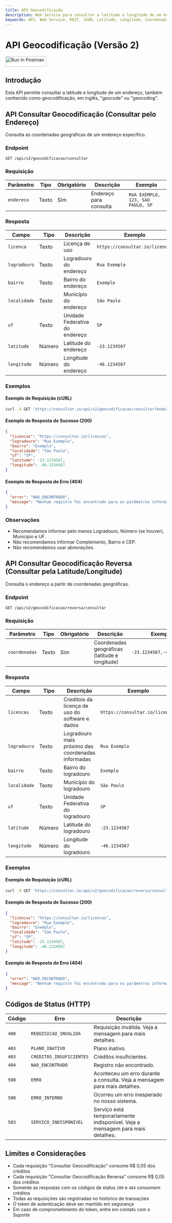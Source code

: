 ```yaml
---
title: API Geocodificação
description: Web Service para consultar a latitude e longitude de um endereço
keywords: API, Web Service, REST, JSON, Latitude, Longitude, Coordenadas, Geocodificação, Geocode, Geocoding, Endereço, Consulta, API, Brasil
---
```


# API Geocodificação (Versão 2)

[<img src="https://run.pstmn.io/button.svg" alt="Run In Postman" style="width: 128px; height: 32px;">](https://god.gw.postman.com/run-collection/49657121-67b8bdd6-d2a3-4670-919d-23be3058fa49?action=collection%2Ffork&source=rip_markdown&collection-url=entityId%3D49657121-67b8bdd6-d2a3-4670-919d-23be3058fa49%26entityType%3Dcollection%26workspaceId%3Daff38029-3b6a-4292-a751-b410e14cec19)

## Introdução

Esta API permite consultar a latitude e longitude de um endereço, também conhecido como geocodificação, em inglês, "geocode" ou "geocoding".

## API Consultar Geocodificação (Consultar pelo Endereço)

Consulta as coordenadas geográficas de um endereço específico.

### Endpoint

`GET /api/v2/geocodificacao/consultar`

### Requisição

| Parâmetro | Tipo | Obrigatório | Descrição | Exemplo |
| --- | --- | --- | --- | --- |
| `endereco` | Texto | Sim | Endereço para consulta | `RUA EXEMPLO, 123, SAO PAULO, SP` |

### Resposta

| Campo | Tipo | Descrição | Exemplo |
| --- | --- | --- | --- |
| `licenca` | Texto | Licença de uso | `https://consultar.io/licencas` |
| `logradouro` | Texto | Logradouro do endereço | `Rua Exemplo` |
| `bairro` | Texto | Bairro do endereço | `Exemplo` |
| `localidade` | Texto | Município do endereço | `São Paulo` |
| `uf` | Texto | Unidade Federativa do endereço | `SP` |
| `latitude` | Número | Latitude do endereço | `-23.1234567` |
| `longitude` | Número | Longitude do endereço | `-46.1234567` |

### Exemplos

#### Exemplo de Requisição (cURL)

```bash
curl -X GET 'https://consultar.io/api/v2/geocodificacao/consultar?endereco=RUA+EXEMPLO,+123,SAO+PAULO,+SP' -H 'Authorization: Token <seu-token>'
```

#### Exemplo de Resposta de Sucesso (200)

```json
{
  "licencas": "https://consultar.io/licencas",
  "logradouro": "Rua Exemplo",
  "bairro": "Exemplo",
  "localidade": "São Paulo",
  "uf": "SP",
  "latitude": -23.1234567,
  "longitude": -46.1234567
}
```

#### Exemplo de Resposta de Erro (404)

```json
{
  "error": "NAO_ENCONTRADO",
  "message": "Nenhum registro foi encontrado para os parâmetros informados."
}
```

### Observações

- Recomendamos informar pelo menos Logradouro, Número (se houver), Município e UF.
- Não recomendamos informar Complemento, Bairro e CEP.
- Não recomendamos usar abreviações.

## API Consultar Geocodificação Reversa (Consultar pela Latitude/Longitude)

Consulta o endereço a partir de coordenadas geográficas.

### Endpoint

`GET /api/v2/geocodificacao/reversa/consultar`

### Requisição

| Parâmetro | Tipo | Obrigatório | Descrição | Exemplo |
| --- | --- | --- | --- | --- |
| `coordenadas` | Texto | Sim | Coordenadas geográficas (latitude e longitude) | `-23.1234567,-46.1234567` |

### Resposta

| Campo | Tipo | Descrição | Exemplo |
| --- | --- | --- | --- |
| `licencas` | Texto | Creditois da licença de uso do software e dados | `https://consultar.io/licencas` |
| `logradouro` | Texto | Logradouro mais próximo das coordenadas informadas | `Rua Exemplo` |
| `bairro` | Texto | Bairro do logradouro | `Exemplo` |
| `localidade` | Texto | Município do logradouro | `São Paulo` |
| `uf` | Texto | Unidade Federativa do logradouro | `SP` |
| `latitude` | Número | Latitude do logradouro | `-23.1234567` |
| `longitude` | Número | Longitude do logradouro | `-46.1234567` |

### Exemplos

#### Exemplo de Requisição (cURL)

```bash
curl -X GET 'https://consultar.io/api/v2/geocodificacao/reversa/consultar?coordenadas=-23.1234567,-46.1234567' -H 'Authorization: Token <seu-token>'
```

#### Exemplo de Resposta de Sucesso (200)

```json
{
  "licencas": "https://consultar.io/licencas",
  "logradouro": "Rua Exemplo",
  "bairro": "Exemplo",
  "localidade": "São Paulo",
  "uf": "SP",
  "latitude": -23.1234567,
  "longitude": -46.1234567
}
```

#### Exemplo de Resposta de Erro (404)

```json
{
  "error": "NAO_ENCONTRADO",
  "message": "Nenhum registro foi encontrado para os parâmetros informados."
}
```

## Códigos de Status (HTTP)

| Código | Erro | Descrição |
| --- | --- | --- |
| `400` | `REQUISICAO_INVALIDA` | Requisição inválida. Veja a mensagem para mais detalhes. |
| `403` | `PLANO_INATIVO` | Plano inativo. |
| `403` | `CREDITOS_INSUFICIENTES` | Créditos insuficientes. |
| `404` | `NAO_ENCONTRADO` | Registro não encontrado. |
| `500` | `ERRO` | Aconteceu um erro durante a consulta. Veja a mensagem para mais detalhes. |
| `500` | `ERRO_INTERNO` | Ocorreu um erro inesperado no nosso sistema. |
| `503` | `SERVICO_INDISPONIVEL` | Serviço está temporariamente indisponível. Veja a mensagem para mais detalhes. |

## Limites e Considerações

- Cada requisição "Consultar Geocodificação" consome R$ 0,05 dos créditos
- Cada requisição "Consultar Geocodificação Reversa" consome R$ 0,05 dos créditos
- Somente as respostas com os códigos de status `200` e `404` consomem créditos
- Todas as requisições são registradas no histórico de transações
- O token de autenticação deve ser mantido em segurança
- Em caso de comprometimento do token, entre em contato com o Suporte
